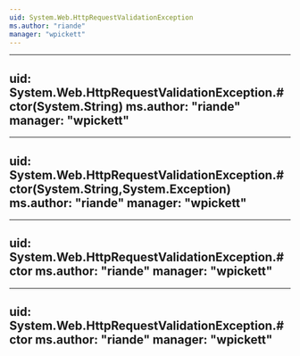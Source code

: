 ```yaml
---
uid: System.Web.HttpRequestValidationException
ms.author: "riande"
manager: "wpickett"
---
```


---
uid: System.Web.HttpRequestValidationException.#ctor(System.String)
ms.author: "riande"
manager: "wpickett"
---

---
uid: System.Web.HttpRequestValidationException.#ctor(System.String,System.Exception)
ms.author: "riande"
manager: "wpickett"
---

---
uid: System.Web.HttpRequestValidationException.#ctor
ms.author: "riande"
manager: "wpickett"
---

---
uid: System.Web.HttpRequestValidationException.#ctor
ms.author: "riande"
manager: "wpickett"
---
